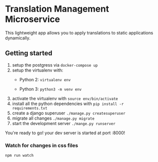 # Translation Management Microservice

This lightweight app allows you to apply translations to static applications dynamically.


## Getting started

1. setup the postgress via `docker-compose up`
2. setup the virtualenv with:
    * Python 2:
    `virtualenv env`

    * Python 3:
    `python3 -m venv env`
3. activate the virtualenv with `source env/bin/activate`
4. install all the python dependencies with `pip install -r requirements.txt`
5. create a django superuser `./manage.py createsuperuser`
6. migrate all changes `./manage.py migrate`
7. start the development server `./mange.py runserver`

You're ready to go! your dev server is started at port :8000!


### Watch for changes in css files
```
npm run watch
```
